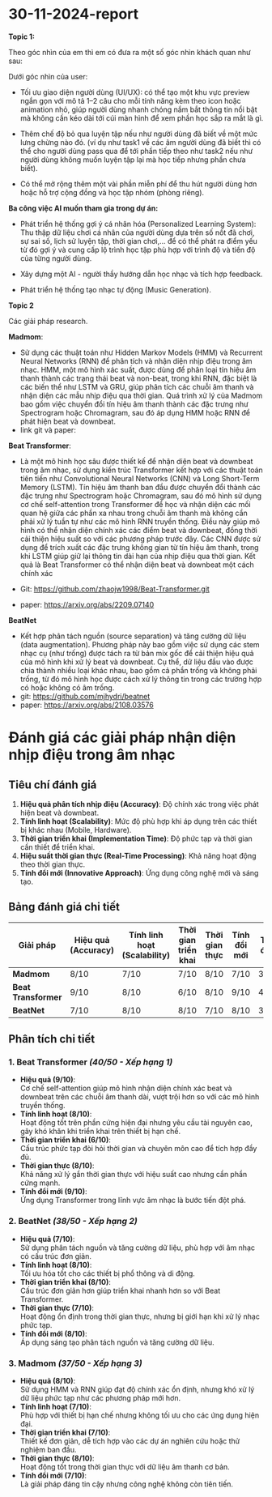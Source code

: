 # 30-11-2024-report

**Topic 1:**

Theo góc nhìn của em thì em có đưa ra một số góc nhìn khách quan như sau:

Dưới góc nhìn của user:

- Tối ưu giao diện người dùng (UI/UX):  có thể tạo một khu vực preview ngắn gọn với mô tả 1–2 câu cho mỗi tính năng kèm theo icon hoặc animation nhỏ, giúp người dùng nhanh chóng nắm bắt thông tin nổi bật mà không cần kéo dài tới cúi màn hình để xem phần học sắp ra mắt là gì.

- Thêm chế độ bỏ qua luyện tập nếu như người dùng đã biết về một mức lưng chừng nào đó. (ví dụ như task1 về các âm người dùng đã biết thì có thể cho người dùng pass qua để tới phần tiếp theo như task2 nếu như người dùng không muốn luyện tập lại mà học tiếp nhưng phần chưa biết).

- Có thể mở rộng thêm một vài phần miễn phí để thu hút người dùng hơn hoặc hỗ trợ cộng đồng và học tập nhóm (phòng riêng).


**Ba công việc AI muốn tham gia trong dự án:**

- Phát triển hệ thống gợi ý cá nhân hóa (Personalized Learning System): Thu thập dữ liệu chơi cá nhân của người dùng dựa trên số nốt đã chơi, sự sai số, lịch sử luyện tập, thời gian chơi,... để có thể phát ra điểm yếu từ đó gợi ý và cung cấp lộ trình học tập phù hợp với trình độ và tiến độ của từng người dùng.

-  Xây dựng một AI - người thầy hướng dẫn học nhạc và tích hợp feedback.

-  Phát triển hệ thống tạo nhạc tự động (Music Generation).

**Topic 2**

Các giải pháp research.

  **Madmom**: 
  - Sử dụng các thuật toán như Hidden Markov Models (HMM) và Recurrent Neural Networks (RNN) để phân tích và nhận diện nhịp điệu trong âm nhạc. HMM, một mô hình xác suất, được dùng để phân loại tín hiệu âm thanh thành các trạng thái beat và non-beat, trong khi RNN, đặc biệt là các biến thể như LSTM và GRU, giúp phân tích các chuỗi âm thanh và nhận diện các mẫu nhịp điệu qua thời gian. Quá trình xử lý của Madmom bao gồm việc chuyển đổi tín hiệu âm thanh thành các đặc trưng như Spectrogram hoặc Chromagram, sau đó áp dụng HMM hoặc RNN để phát hiện beat và downbeat.
-  link git và paper:

 **Beat Transformer**: 
 
 - Là một mô hình học sâu được thiết kế để nhận diện beat và downbeat trong âm nhạc, sử dụng kiến trúc Transformer kết hợp với các thuật toán tiên tiến như Convolutional Neural Networks (CNN) và Long Short-Term Memory (LSTM). Tín hiệu âm thanh ban đầu được chuyển đổi thành các đặc trưng như Spectrogram hoặc Chromagram, sau đó mô hình sử dụng cơ chế self-attention trong Transformer để học và nhận diện các mối quan hệ giữa các phần xa nhau trong chuỗi âm thanh mà không cần phải xử lý tuần tự như các mô hình RNN truyền thống. Điều này giúp mô hình có thể nhận diện chính xác các điểm beat và downbeat, đồng thời cải thiện hiệu suất so với các phương pháp trước đây. Các CNN được sử dụng để trích xuất các đặc trưng không gian từ tín hiệu âm thanh, trong khi LSTM giúp giữ lại thông tin dài hạn của nhịp điệu qua thời gian. Kết quả là Beat Transformer có thể nhận diện beat và downbeat một cách chính xác
 - Git: https://github.com/zhaojw1998/Beat-Transformer.git
   
 - paper: https://arxiv.org/abs/2209.07140

**BeatNet**

- Kết hợp phân tách nguồn (source separation) và tăng cường dữ liệu (data augmentation). Phương pháp này bao gồm việc sử dụng các stem nhạc cụ (như trống) được tách ra từ bản mix gốc để cải thiện hiệu quả của mô hình khi xử lý beat và downbeat. Cụ thể, dữ liệu đầu vào được chia thành nhiều loại khác nhau, bao gồm cả phần trống và không phải trống, từ đó mô hình học được cách xử lý thông tin trong các trường hợp có hoặc không có âm trống.
- git: https://github.com/mjhydri/beatnet
- paper: https://arxiv.org/abs/2108.03576



# Đánh giá các giải pháp nhận diện nhịp điệu trong âm nhạc

## Tiêu chí đánh giá
1. **Hiệu quả phân tích nhịp điệu (Accuracy)**: Độ chính xác trong việc phát hiện beat và downbeat.
2. **Tính linh hoạt (Scalability)**: Mức độ phù hợp khi áp dụng trên các thiết bị khác nhau (Mobile, Hardware).
3. **Thời gian triển khai (Implementation Time)**: Độ phức tạp và thời gian cần thiết để triển khai.
4. **Hiệu suất thời gian thực (Real-Time Processing)**: Khả năng hoạt động theo thời gian thực.
5. **Tính đổi mới (Innovative Approach)**: Ứng dụng công nghệ mới và sáng tạo.

## Bảng đánh giá chi tiết

| **Giải pháp**      | **Hiệu quả (Accuracy)** | **Tính linh hoạt (Scalability)** | **Thời gian triển khai** | **Thời gian thực** | **Tính đổi mới** | **Tổng điểm** |
|---------------------|-------------------------|-----------------------------------|--------------------------|--------------------|------------------|---------------|
| **Madmom**         | 8/10                   | 7/10                              | 7/10                     | 8/10               | 7/10             | 37/50         |
| **Beat Transformer** | 9/10                   | 8/10                              | 6/10                     | 8/10               | 9/10             | 40/50         |
| **BeatNet**         | 7/10                   | 8/10                              | 8/10                     | 7/10               | 8/10             | 38/50         |

## Phân tích chi tiết

### 1. Beat Transformer *(40/50 - Xếp hạng 1)*
- **Hiệu quả (9/10)**:  
  Cơ chế self-attention giúp mô hình nhận diện chính xác beat và downbeat trên các chuỗi âm thanh dài, vượt trội hơn so với các mô hình truyền thống.  
- **Tính linh hoạt (8/10)**:  
  Hoạt động tốt trên phần cứng hiện đại nhưng yêu cầu tài nguyên cao, gây khó khăn khi triển khai trên thiết bị hạn chế.  
- **Thời gian triển khai (6/10)**:  
  Cấu trúc phức tạp đòi hỏi thời gian và chuyên môn cao để tích hợp đầy đủ.  
- **Thời gian thực (8/10)**:  
  Khả năng xử lý gần thời gian thực với hiệu suất cao nhưng cần phần cứng mạnh.  
- **Tính đổi mới (9/10)**:  
  Ứng dụng Transformer trong lĩnh vực âm nhạc là bước tiến đột phá.

### 2. BeatNet *(38/50 - Xếp hạng 2)*
- **Hiệu quả (7/10)**:  
  Sử dụng phân tách nguồn và tăng cường dữ liệu, phù hợp với âm nhạc có cấu trúc đơn giản.  
- **Tính linh hoạt (8/10)**:  
  Tối ưu hóa tốt cho các thiết bị phổ thông và di động.  
- **Thời gian triển khai (8/10)**:  
  Cấu trúc đơn giản hơn giúp triển khai nhanh hơn so với Beat Transformer.  
- **Thời gian thực (7/10)**:  
  Hoạt động ổn định trong thời gian thực, nhưng bị giới hạn khi xử lý nhạc phức tạp.  
- **Tính đổi mới (8/10)**:  
  Áp dụng sáng tạo phân tách nguồn và tăng cường dữ liệu.

### 3. Madmom *(37/50 - Xếp hạng 3)*
- **Hiệu quả (8/10)**:  
  Sử dụng HMM và RNN giúp đạt độ chính xác ổn định, nhưng khó xử lý dữ liệu phức tạp như các phương pháp mới hơn.  
- **Tính linh hoạt (7/10)**:  
  Phù hợp với thiết bị hạn chế nhưng không tối ưu cho các ứng dụng hiện đại.  
- **Thời gian triển khai (7/10)**:  
  Thiết kế đơn giản, dễ tích hợp vào các dự án nghiên cứu hoặc thử nghiệm ban đầu.  
- **Thời gian thực (8/10)**:  
  Hoạt động tốt trong thời gian thực với dữ liệu âm thanh cơ bản.  
- **Tính đổi mới (7/10)**:  
  Là giải pháp đáng tin cậy nhưng công nghệ không còn tiên tiến.























